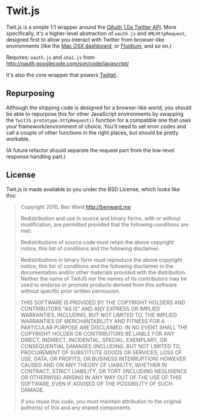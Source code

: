 # Twit.js

Twit.js is a simple 1:1 wrapper around the [OAuth 1.0a Twitter API](http://dev.twitter.com/doc). More specifically, it's a higher-level abstraction of `oauth.js` and `XMLHttpRequest`, designed first to allow you interact with Twitter from browser-like environments (like the [Mac OSX dashboard](http://developer.apple.com/macosx/dashboard.html), or [Fluidium](http://fluidium.org/), and so on.)

Requires: `oauth.js` and `sha1.js` from <http://oauth.googlecode.com/svn/code/javascript/>

It's also the core wrapper that powers [Twitgit](http://twitgit.benapps.net).

## Repurposing

Although the shipping code is designed for a browser-like world, you should be able to repurpose this for other JavaScript environments by swapping the `TwitJS.prototype.httpRequest()` function for a compatible one that uses your framework/environment of choice. You'll need to set error codes and call a couple of other functions in the right places, but should be pretty workable.

(A future refactor should separate the request part from the low-level response handling part.)

## License

Twit.js is made available to you under the BSD License, which looks like this:

> Copyright 2010, Ben Ward <http://benward.me>
>
> Redistribution and use in source and binary forms, with or without
> modification, are permitted provided that the following conditions are met:
>
> Redistributions of source code must retain the above copyright notice, this
> list of conditions and the following disclaimer.
>
> Redistributions in binary form must reproduce the above copyright notice,
> this list of conditions and the following disclaimer in the documentation
> and/or other materials provided with the distribution.
> Neither the name of TwitJS nor the names of its contributors
> may be used to endorse or promote products derived from this software
> without specific prior written permission.
>
> THIS SOFTWARE IS PROVIDED BY THE COPYRIGHT HOLDERS AND CONTRIBUTORS "AS IS"
> AND ANY EXPRESS OR IMPLIED WARRANTIES, INCLUDING, BUT NOT LIMITED TO, THE
> IMPLIED WARRANTIES OF MERCHANTABILITY AND FITNESS FOR A PARTICULAR PURPOSE
> ARE DISCLAIMED. IN NO EVENT SHALL THE COPYRIGHT HOLDER OR CONTRIBUTORS BE
> LIABLE FOR ANY DIRECT, INDIRECT, INCIDENTAL, SPECIAL, EXEMPLARY, OR
> CONSEQUENTIAL DAMAGES (INCLUDING, BUT NOT LIMITED TO, PROCUREMENT OF
> SUBSTITUTE GOODS OR SERVICES; LOSS OF USE, DATA, OR PROFITS; OR BUSINESS
> INTERRUPTION) HOWEVER CAUSED AND ON ANY THEORY OF LIABILITY, WHETHER IN
> CONTRACT, STRICT LIABILITY, OR TORT (INCLUDING NEGLIGENCE OR OTHERWISE)
> ARISING IN ANY WAY OUT OF THE USE OF THIS SOFTWARE, EVEN IF ADVISED OF THE
> POSSIBILITY OF SUCH DAMAGE.
>
> If you reuse this code, you must maintain attribution to the original
> author(s) of this and any shared components.